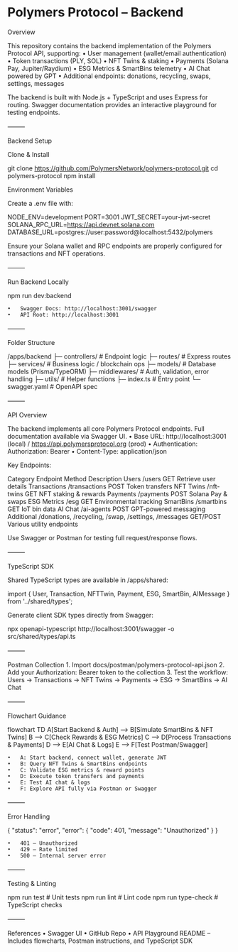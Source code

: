 # Polymers Protocol – Backend

Overview

This repository contains the backend implementation of the Polymers Protocol API, supporting:
	•	User management (wallet/email authentication)
	•	Token transactions (PLY, SOL)
	•	NFT Twins & staking
	•	Payments (Solana Pay, Jupiter/Raydium)
	•	ESG Metrics & SmartBins telemetry
	•	AI Chat powered by GPT
	•	Additional endpoints: donations, recycling, swaps, settings, messages

The backend is built with Node.js + TypeScript and uses Express for routing. Swagger documentation provides an interactive playground for testing endpoints.

⸻

Backend Setup

Clone & Install

git clone https://github.com/PolymersNetwork/polymers-protocol.git
cd polymers-protocol
npm install

Environment Variables

Create a .env file with:

NODE_ENV=development
PORT=3001
JWT_SECRET=your-jwt-secret
SOLANA_RPC_URL=https://api.devnet.solana.com
DATABASE_URL=postgres://user:password@localhost:5432/polymers

Ensure your Solana wallet and RPC endpoints are properly configured for transactions and NFT operations.

⸻

Run Backend Locally

npm run dev:backend

	•	Swagger Docs: http://localhost:3001/swagger
	•	API Root: http://localhost:3001

⸻

Folder Structure

/apps/backend
├─ controllers/       # Endpoint logic
├─ routes/            # Express routes
├─ services/          # Business logic / blockchain ops
├─ models/            # Database models (Prisma/TypeORM)
├─ middlewares/       # Auth, validation, error handling
├─ utils/             # Helper functions
├─ index.ts           # Entry point
└─ swagger.yaml       # OpenAPI spec


⸻

API Overview

The backend implements all core Polymers Protocol endpoints. Full documentation available via Swagger UI.
	•	Base URL: http://localhost:3001 (local) / https://api.polymersprotocol.org (prod)
	•	Authentication: Authorization: Bearer <JWT>
	•	Content-Type: application/json

Key Endpoints:

Category	Endpoint	Method	Description
Users	/users	GET	Retrieve user details
Transactions	/transactions	POST	Token transfers
NFT Twins	/nft-twins	GET	NFT staking & rewards
Payments	/payments	POST	Solana Pay & swaps
ESG Metrics	/esg	GET	Environmental tracking
SmartBins	/smartbins	GET	IoT bin data
AI Chat	/ai-agents	POST	GPT-powered messaging
Additional	/donations, /recycling, /swap, /settings, /messages	GET/POST	Various utility endpoints

Use Swagger or Postman for testing full request/response flows.

⸻

TypeScript SDK

Shared TypeScript types are available in /apps/shared:

import { User, Transaction, NFTTwin, Payment, ESG, SmartBin, AIMessage } from '../shared/types';

Generate client SDK types directly from Swagger:

npx openapi-typescript http://localhost:3001/swagger -o src/shared/types/api.ts


⸻

Postman Collection
	1.	Import docs/postman/polymers-protocol-api.json
	2.	Add your Authorization: Bearer <JWT> token to the collection
	3.	Test the workflow:
Users → Transactions → NFT Twins → Payments → ESG → SmartBins → AI Chat

⸻

Flowchart Guidance

flowchart TD
    A[Start Backend & Auth] --> B[Simulate SmartBins & NFT Twins]
    B --> C[Check Rewards & ESG Metrics]
    C --> D[Process Transactions & Payments]
    D --> E[AI Chat & Logs]
    E --> F[Test Postman/Swagger]

	•	A: Start backend, connect wallet, generate JWT
	•	B: Query NFT Twins & SmartBins endpoints
	•	C: Validate ESG metrics & reward points
	•	D: Execute token transfers and payments
	•	E: Test AI chat & logs
	•	F: Explore API fully via Postman or Swagger

⸻

Error Handling

{
  "status": "error",
  "error": {
    "code": 401,
    "message": "Unauthorized"
  }
}

	•	401 – Unauthorized
	•	429 – Rate limited
	•	500 – Internal server error

⸻

Testing & Linting

npm run test        # Unit tests
npm run lint        # Lint code
npm run type-check  # TypeScript checks


⸻

References
	•	Swagger UI
	•	GitHub Repo
	•	API Playground README – Includes flowcharts, Postman instructions, and TypeScript SDK
